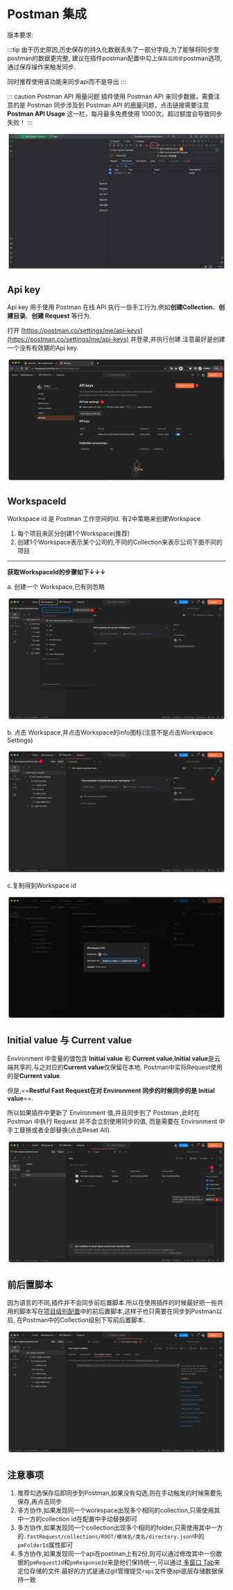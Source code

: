 # Postman 集成

版本要求: <Badge text="2023.2.3" />

:::tip
由于历史原因,历史保存的持久化数据丢失了一部分字段,为了能够将同步至postman的数据更完整,
建议在插件postman配置中勾上`保存后同步`postman选项,通过保存操作来触发同步.

同时推荐使用该功能来同步api而不是导出
:::

::: caution Postman API 用量问题
插件使用 Postman API 来同步数据，需要注意的是 Postman 同步涉及到 Postman API 的[用量](https://fastrequest.postman.co/billing/add-ons/overview)问题，点击链接需要注意 **Postman API Usage** 这一栏，每月最多免费使用 1000次。超过额度会导致同步失败！
:::

![postmanSync](/img/2023.2.3/postmanSync.png)

## Api key

Api key 用于使用 Postman 在线 API 执行一些手工行为.例如**创建Collection**、**创建目录**、**创建 Request** 等行为.

打开 [https://postman.co/settings/me/api-keys](https://postman.co/settings/me/api-keys) 并登录,并执行创建.注意最好是创建一个没有有效期的Api key.

![postmanApiKey](/img/2023.2.3/postmanApiKey.png)

## WorkspaceId

Workspace id 是 Postman 工作空间的Id. 有2中策略来创建Workspace

1. 每个项目来区分创建1个Workspace(推荐)
2. 创建1个Workspace表示某个公司的,不同的Collection来表示公司下面不同的项目

---

**获取WorkspaceId的步骤如下↓↓↓**

a. 创建一个 Workspace,已有则忽略

![createWorkspace](/img/2023.2.3/createWorkspace.png)

b. 点击 Workspace,并点击Workspace的info图标(注意不是点击Workspace Settings)

![showWorkspaceId](/img/2023.2.3/showWorkspaceId.png)

c.复制得到Workspace id

![workspaceInfo](/img/2023.2.3/workspaceInfo.png)

## Initial value 与 Current value

Environment 中变量的值包含 **Initial value** 和 **Current value**,**Initial value**是云端共享的,与之对应的**Current value**仅保留在本地.
Postman中实际Request使用的是**Current value**.

但是,==**Restful Fast Request在对 Environment 同步的时候同步的是 Initial value**==.

所以如果插件中更新了 Environment 值,并且同步到了 Postman ,此时在 Postman 中执行 Request 并不会立刻使用同步的值,
而是需要在 Environment 中手工替换或者全部替换(点击Reset All).

![workspaceInfo](/img/2023.2.3/resetEnvironmentValue.png)

## 前后置脚本

因为语言的不同,插件并不会同步前后置脚本.所以在使用插件的时候最好把一些共用的脚本写在[项目级别配置](./projectValueConfig.md)中的前后置脚本,这样子也只需要在同步到Postman以后,
在Postman中的Collection级别下写前后置脚本.

![postmanScript](/img/2023.2.3/postmanScript.png)

## 注意事项

1. 推荐勾选保存后即同步到Postman,如果没有勾选,则在手动触发的时候需要先保存,再点击同步
2. 多方协作,如果发现同一个workspace出现多个相同的collection,只需使用其中一方的collection id在配置中手动替换即可
3. 多方协作,如果发现同一个collection出现多个相同的folder,只需使用其中一方的`.fastRequest/collections/ROOT/模块名/类名/directory.json`中的`pmFolderId`属性即可
4. 多方协作,如果发现同一个api在postman上有2份,则可以通过修改其中一份数据的`pmRequestId`和`pmResponseId`来是他们保持统一,可以通过[<ColorIcon icon="storeData" /> 多窗口 Tab](./navigateCurrentMethodJson.md)来定位存储的文件.最好的方式是通过git管理提交`rapi`文件使api底层存储数据保持一致
